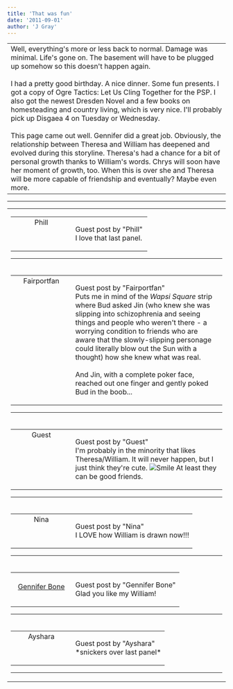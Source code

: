```yaml
---
title: 'That was fun'
date: '2011-09-01'
author: 'J Gray'
---
```


<div>
<!-- Main content here -->
<table border="0" class="post"><tbody><tr><td>
   
   <div class="post_body">
       Well, everything's more or less back to normal. Damage was minimal. Life's gone on. The basement will have to be plugged up somehow so this doesn't happen again.<br><br>I had a pretty good birthday. A nice dinner. Some fun presents. I got a copy of Ogre Tactics: Let Us Cling Together for the PSP. I also got the newest Dresden Novel and a few books on homesteading and country living, which is very nice. I'll probably pick up Disgaea 4 on Tuesday or Wednesday.<br><br>This page came out well. Gennifer did a great job. Obviously, the relationship between Theresa and William has deepened and evolved during this storyline. Theresa's had a chance for a bit of personal growth thanks to William's words. Chrys will soon have her moment of growth, too. When this is over she and Theresa will be more capable of friendship and eventually? Maybe even more.<br>
   </div>
   </td></tr>
   </tbody></table><hr><table style="width:100%; border:0;" class="comment_table"><tbody><tr><td width="100%"><a name=""> </a><div style="width:100%;" class="comment"><table border="0" width="100%"><tbody><tr><td align="center" valign="top" width="125">
<span class="comment_title"><center>Phill<br></center><a name="742">&nbsp;</a></span><br>
<center><img src="https://www.gravatar.com/avatar.php?gravatar_id=b181f7d483a97f2f79581ffe6ee35ad5&amp;default=http%3A%2F%2Fmysteriesofthearcana.com%2Ftemplates%2Fmain%2Fimages%2Favatar.gif&amp;size=80&amp;rating=g" border="0" alt=""></center>
</td>
<td valign="top">


<p class="comment_text"> </p><p class="comment_text"><span class="forum_info">Guest post by "Phill"</span><br> I love that last panel.&nbsp;</p>
 

</td></tr></tbody></table>
<hr></div></td></tr><tr><td width="100%"><a name=""> </a><div style="width:100%;" class="comment"><table border="0" width="100%"><tbody><tr><td align="center" valign="top" width="125">
<span class="comment_title"><center>Fairportfan<br></center><a name="743">&nbsp;</a></span><br>
<center><img src="https://www.gravatar.com/avatar.php?gravatar_id=6a0561c0957a6b889bac34144c7cec72&amp;default=http%3A%2F%2Fmysteriesofthearcana.com%2Ftemplates%2Fmain%2Fimages%2Favatar.gif&amp;size=80&amp;rating=g" border="0" alt=""></center>
</td>
<td valign="top">


<p class="comment_text"> </p><p class="comment_text"><span class="forum_info">Guest post by "Fairportfan"</span><br> Puts me in mind of the <i>Wapsi Square</i> strip where Bud asked Jin (who knew she was slipping into schizophrenia and seeing things and people who weren't there - a worrying condition to friends who are aware that the slowly-slipping personage could literally blow out the Sun with a thought) how she knew what was real.
<br>
<br>And Jin, with a complete poker face, reached out one finger and gently poked Bud in the boob...</p>
 

</td></tr></tbody></table>
<hr></div></td></tr><tr><td width="100%"><a name=""> </a><div style="width:100%;" class="comment"><table border="0" width="100%"><tbody><tr><td align="center" valign="top" width="125">
<span class="comment_title"><center>Guest<br></center><a name="745">&nbsp;</a></span><br>
<center><img src="https://www.gravatar.com/avatar.php?gravatar_id=d096cf8ca0bcdac0ecc2200c5e5a810c&amp;default=http%3A%2F%2Fmysteriesofthearcana.com%2Ftemplates%2Fmain%2Fimages%2Favatar.gif&amp;size=80&amp;rating=g" border="0" alt=""></center>
</td>
<td valign="top">


<p class="comment_text"> </p><p class="comment_text"><span class="forum_info">Guest post by "Guest"</span><br> I'm probably in the minority that likes Theresa/William. It will never happen, but I just think they're cute. <img src="/smilies/smile.gif" alt="Smile" border="0"> At least they can be good friends.<br></p>
 

</td></tr></tbody></table>
<hr></div></td></tr><tr><td width="100%"><a name=""> </a><div style="width:100%;" class="comment"><table border="0" width="100%"><tbody><tr><td align="center" valign="top" width="125">
<span class="comment_title"><center>Nina<br></center><a name="746">&nbsp;</a></span><br>
<center><img src="https://www.gravatar.com/avatar.php?gravatar_id=aad028e08863211b4f245494234d7d89&amp;default=http%3A%2F%2Fmysteriesofthearcana.com%2Ftemplates%2Fmain%2Fimages%2Favatar.gif&amp;size=80&amp;rating=g" border="0" alt=""></center>
</td>
<td valign="top">


<p class="comment_text"> </p><p class="comment_text"><span class="forum_info">Guest post by "Nina"</span><br> I LOVE how William is drawn now!!!</p>
 

</td></tr></tbody></table>
<hr></div></td></tr><tr><td width="100%"><a name=""> </a><div style="width:100%;" class="comment"><table border="0" width="100%"><tbody><tr><td align="center" valign="top" width="125">
<span class="comment_title"><center><br><a href="http://razielart.deviantart.com/" target="_blank">Gennifer Bone</a><br></center><a name="747">&nbsp;</a></span><br>
<center><img src="https://www.gravatar.com/avatar.php?gravatar_id=8fe1d6e28a648d725d3448ff0d50c2bd&amp;default=http%3A%2F%2Fmysteriesofthearcana.com%2Ftemplates%2Fmain%2Fimages%2Favatar.gif&amp;size=80&amp;rating=g" border="0" alt=""></center>
</td>
<td valign="top">


<p class="comment_text"> </p><p class="comment_text"><span class="forum_info">Guest post by "Gennifer Bone"</span><br> Glad you like my William!</p>
 

</td></tr></tbody></table>
<hr></div></td></tr><tr><td width="100%"><a name=""> </a><div style="width:100%;" class="comment"><table border="0" width="100%"><tbody><tr><td align="center" valign="top" width="125">
<span class="comment_title"><center>Ayshara<br></center><a name="748">&nbsp;</a></span><br>
<center><img src="https://www.gravatar.com/avatar.php?gravatar_id=6f86cb0ffa70485e791906edfc2d1247&amp;default=http%3A%2F%2Fmysteriesofthearcana.com%2Ftemplates%2Fmain%2Fimages%2Favatar.gif&amp;size=80&amp;rating=g" border="0" alt=""></center>
</td>
<td valign="top">


<p class="comment_text"> </p><p class="comment_text"><span class="forum_info">Guest post by "Ayshara"</span><br> *snickers over last panel*<br></p>
 

</td></tr></tbody></table>
<hr></div></td></tr></tbody></table>
<!-- End main content -->
              </div>
